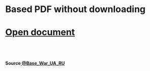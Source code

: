 
# Based PDF without downloading

# [Open document](https://lagmaker.github.io/baza/%D0%91%D0%B0%D0%B7%D0%B0%2026.03.2024.pdf)

<br>
<br>

#### Source[ @Base_War_UA_RU](https://t.me/Base_War_UA_RU)
